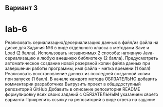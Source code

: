 ## Вариант 3
# lab-6
Реализовать сериализацию/десериализацию данных в файл/из файла на диске для Задания №6 в виде отдельного класса с методами Save и Load (2 балла).
Использовать независимых 2 способа: нативную Java-сериализацию и любую внешнюю библиотеку (2 балла).
Предусмотреть автоматическое создание новой резервной копии файла данных при завершении работы программы, имя файла - метка времени (1 балл)
Реализовать восстановление данных из последней созданной копии при запуске (1 балл).
В начале каждого метода ОБЯЗАТЕЛЬНО добавить комментарии разработчика
Выгрузить проект в общедоступный репозиторий GitHub
Добавить в описание репозитория README формулировку всех своих заданий с ОБЯЗАТЕЛЬНЫМ указанием своего варианта
Прикрепить ссылку на репозиторий в виде ответа на задание
